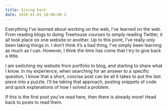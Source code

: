 ```yaml
---
title: Giving back
date: 2016-01-01 18:00:00 Z
---
```


Everything I’ve learned about working on the web, I’ve learned on the web. From reading blogs to doing Treehouse courses to simply reading Twitter, it all took place on one website or another. Up to this point, I’ve really only been taking things in. I don’t think it’s a bad thing, I’ve simply been learning as much as I can. However, I think the time has come that I try to give back a little.

I am switching my website from portfolio to blog, and starting to share what I know. In my experience, when searching for an answer to a specific question, I know that a short, concise post can be all it takes to put the last piece into a puzzle. I’ll be taking that approach, posting snippets of code and quick explanations of how I solved a problem.

If this is the first post you’ve read here, then there is already more! Head back to posts to read them.
